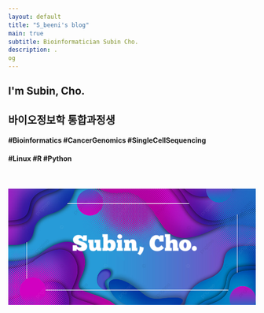 ```yaml
---
layout: default
title: "S_beeni's blog"
main: true
subtitle: Bioinformatician Subin Cho.
description: .
og
---
```


<div class="intro-animation">
<section class="explanation">
    <h1 class="intro">
    I'm Subin, Cho.
    </h1>
    <h2 class="intro">바이오정보학 통합과정생</h2>
    <h4 class="intro">#Bioinformatics #CancerGenomics #SingleCellSequencing </h4>
    <h4 class="intro">#Linux #R #Python</h4>
    <br>
    <br>
    <img src="img/my.png" alt="My Image">
    <br>
</section>
</div>
<!--{% include resume.html %}-->

